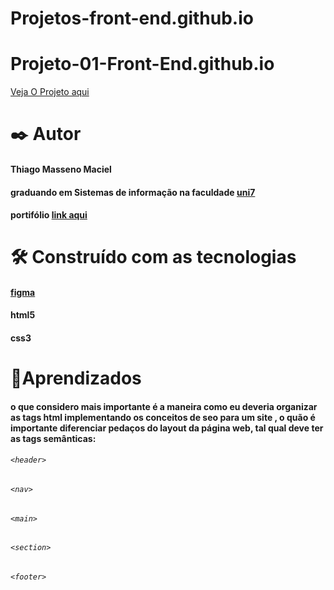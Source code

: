 # Projetos-front-end.github.io

# Projeto-01-Front-End.github.io
[Veja O Projeto aqui](https://thiagomassenomaciel.github.io/Projetos-front-end.github.io/)

# ✒️ Autor 
#### Thiago Masseno Maciel
#### graduando em Sistemas de informação na faculdade [uni7](https://www.uni7.edu.br/)
#### portifólio [link aqui](https://portifolio-iota-two-78.vercel.app/)

# 🛠️ Construído com as tecnologias
#### [figma](https://www.figma.com/design/5KyUg6ICzJUP6mXK9cAdGc/Explorer---Projeto-01-(Copy)?t=fcnGNXHW9obWNAwp-1)
#### html5
#### css3

# 📌Aprendizados 
#### o que considero mais importante é a maneira como eu deveria organizar as tags html implementando os conceitos de seo para um site , o quão é importante diferenciar pedaços do layout da página web, tal qual deve ter as tags semânticas:
###### `<header>`
###### `<nav>`
###### `<main>` 
###### `<section>`
###### `<footer>`

